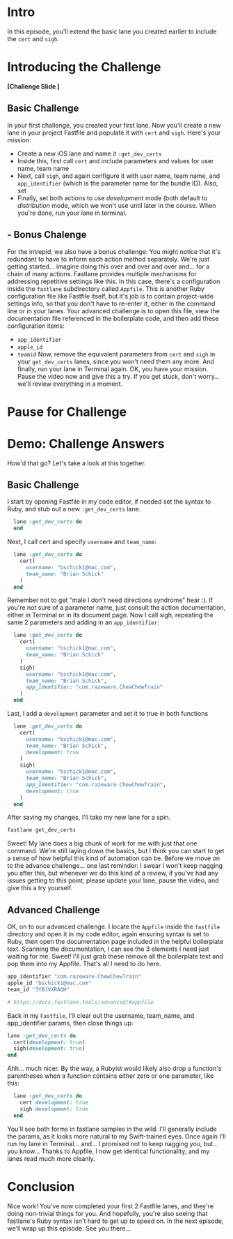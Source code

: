 # Intro
In this episode, you'll extend the basic lane you created earlier to include the `cert` and `sigh`.
# Introducing the Challenge
**[Challenge Slide ]**
## Basic Challenge
In your first challenge, you created your first lane. Now you'll create a new lane in your project Fastfile and populate it with `cert` and `sigh`. Here's your mission:
- Create a new iOS lane and name it `:get_dev_certs`
- Inside this, first call `cert` and include parameters and values for user name, team name
- Next, call `sigh`, and again configure it with user name, team name, and `app_identifier` (which is the parameter name for the bundle ID). Also, set 
- Finally, set both actions to use *development*  mode (both default to *distribution* mode, which we won't use until later in the course.
When you're done, run your lane in terminal.
## - Bonus Chalenge
For the intrepid, we also have a bonus challenge:
You might notice that it's redundant to have to inform each action method separately. We're just getting started… imagine doing this over and over and over and… for a chain of many actions. 
Fastlane provides multiple mechanisms for addressing repetitive settings like this. In this case, there's a configuration inside the `fastlane` subdirectory called `Appfile`.  This is another Ruby configuration file like Fastfile itself, but it's job is to contain project-wide settings info, so that you don't have to re-enter it, either in the command line or in your lanes. 
Your advanced challenge is to open this file, view the  documentation file referenced in the boilerplate code, and then add these configuration items:
- `app_identifier`
- `apple_id`
- `teamid`
Now, remove the equivalent parameters from `cert` and `sigh` in your `get_dev_certs` lanes, since you won't need them any more. And finally, run your lane in Terminal again.
OK, you have your mission. Pause the video now and give this a try. If you get stuck, don't worry… we'll review everything in a moment.
# Pause for Challenge
# Demo: Challenge Answers
How'd that go? Let's take a look at this together.
## Basic Challenge
I start by opening Fastfile in my code editor, if needed set the syntax to Ruby, and stub out a new `:get_dev_certs` lane.
```ruby
  lane :get_dev_certs do
  end
```
Next, I call cert and specify `username` and `team_name`:
```ruby
  lane :get_dev_certs do
    cert(
      username: "bschick1@mac.com",
      team_name: "Brian Schick"
    )
  end 
```
Remember not to get "male I don't need directions syndrome" hear :). If you're not sure of a parameter name, just consult the action documentation, either in Terminal or in its document page.
Now I call sigh, repeating the same 2 parameters and adding in an `app_identifier`:
```ruby
  lane :get_dev_certs do
    cert(
      username: "bschick1@mac.com",
      team_name: "Brian Schick"
    )
    sigh(
      username: "bschick1@mac.com",
      team_name: "Brian Schick",
      app_identifier: "com.razeware.ChewChewTrain"
    )
  end 
```
Last, I add a `development` parameter and set it to true in both functions 
```ruby
  lane :get_dev_certs do
    cert(
      username: "bschick1@mac.com",
      team_name: "Brian Schick",
      development: true
    )
    sigh(
      username: "bschick1@mac.com",
      team_name: "Brian Schick",
      app_identifier: "com.razeware.ChewChewTrain",
      development: true
    )
  end 
```
After saving my changes, I'll take my new lane for a spin. 
```ruby
fastlane get_dev_certs
```
Sweet! My lane does a big chunk of work for me with just that one command. We're still laying down the basics, but I think you can start to get a sense of how helpful this kind of automation can be. 
Before we move on to the advance challenge… one last reminder: I swear I won't keep nagging you after this, but whenever we do this kind of a review, if you've had any issues getting to this point, please update your lane, pause the video, and give this a try yourself. 
## Advanced Challenge
OK, on to our advanced challenge. I locate the `Appfile` inside the `fastfile` directory and open it in my code editor, again ensuring syntax is set to Ruby, then open the documentation page included in the helpful boilerplate text.
Scanning the documentation, I can see the 3 elements I need just waiting for me. Sweet! I'll just grab these remove all the boilerplate text and pop them into my Appfile. That's all I need to do here.
```ruby
app_identifier "com.razeware.ChewChewTrain"
apple_id "bschick1@mac.com"
team_id "3YBJVXRAQH"

# https://docs.fastlane.tools/advanced/#appfile
```
Back in my `Fastfile`,  I'll clear out the username, team_name, and app_identifier params, then close things up:
```ruby
lane :get_dev_certs do
  cert(development: true)
  sigh(development: true)
end 
```
Ahh… much nicer. By the way, a Rubyist would likely also drop a function's parentheses when a function contains either zero or one parameter, like this:
```ruby
  lane :get_dev_certs do
    cert development: true
    sigh development: true
  end 
```
You'll see both forms in fastlane samples in the wild. I'll generally include the params, as it looks more natural to my Swift-trained eyes.
Once again I'll run my lane in Terminal… and… I promised not to keep nagging you, but… you know…
Thanks to Appfile, I now get identical functionality, and my lanes read much more cleanly.
# Conclusion
Nice work! You've now completed your first 2 Fastfile lanes, and they're doing non-trivial things for you. And hopefully, you're also seeing that fastlane's Ruby syntax isn't hard to get up to speed on.
In the next episode, we'll wrap up this episode. See you there…
